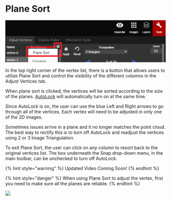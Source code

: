 # Plane Sort

![](../../.gitbook/assets/plane-sort-button.png)

In the top right corner of the vertex list, there is a button that allows users to utilize Plane Sort and control the visibility of the different columns in the Adjust Vertices tab.

When plane sort is clicked, the vertices will be sorted according to the size of the planes. [AutoLock](../../advanced-function/autolock.md) will automatically turn on at the same time.

Since AutoLock is on, the user can use the blue Left and Right arrows to go through all of the vertices. Each vertex will need to be adjusted in only one of the 2D images.

Sometimes issues arrive in a plane and it no longer matches the point cloud. The best way to rectify this is to turn off AutoLock and readjust the vertices using 2 or 3 Image Triangulation.

To exit Plane Sort, the user can click on any column to resort back to the original vertices list. The box underneath the Snap drop-down menu, in the main toolbar, can be unchecked to turn off AutoLock.

{% hint style="warning" %}
Updated Video Coming Soon!
{% endhint %}

{% hint style="danger" %}
When using Plane Sort to adjust the vertex, first you need to make sure all the planes are reliable.
{% endhint %}

![](../../.gitbook/assets/plane-sort.gif)




